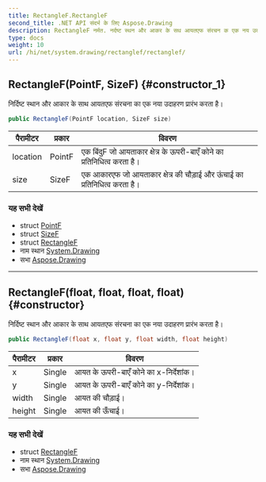 ```yaml
---
title: RectangleF.RectangleF
second_title: .NET API संदर्भ के लिए Aspose.Drawing
description: RectangleF नर्मत. नर्दष्ट स्थन और आकर के सथ आयतएफ संरचन क एक नय उदहरण प्ररंभ करत है
type: docs
weight: 10
url: /hi/net/system.drawing/rectanglef/rectanglef/
---
```

## RectangleF(PointF, SizeF) {#constructor_1}

निर्दिष्ट स्थान और आकार के साथ आयतएफ संरचना का एक नया उदाहरण प्रारंभ करता है।

```csharp
public RectangleF(PointF location, SizeF size)
```

| पैरामीटर | प्रकार | विवरण |
| --- | --- | --- |
| location | PointF | एक बिंदुF जो आयताकार क्षेत्र के ऊपरी-बाएँ कोने का प्रतिनिधित्व करता है। |
| size | SizeF | एक आकारएफ जो आयताकार क्षेत्र की चौड़ाई और ऊंचाई का प्रतिनिधित्व करता है। |

### यह सभी देखें

* struct [PointF](../../pointf/)
* struct [SizeF](../../sizef/)
* struct [RectangleF](../)
* नाम स्थान [System.Drawing](../../rectanglef/)
* सभा [Aspose.Drawing](../../../)

---

## RectangleF(float, float, float, float) {#constructor}

निर्दिष्ट स्थान और आकार के साथ आयतएफ संरचना का एक नया उदाहरण प्रारंभ करता है।

```csharp
public RectangleF(float x, float y, float width, float height)
```

| पैरामीटर | प्रकार | विवरण |
| --- | --- | --- |
| x | Single | आयत के ऊपरी-बाएँ कोने का x-निर्देशांक। |
| y | Single | आयत के ऊपरी-बाएँ कोने का y-निर्देशांक। |
| width | Single | आयत की चौड़ाई। |
| height | Single | आयत की ऊँचाई। |

### यह सभी देखें

* struct [RectangleF](../)
* नाम स्थान [System.Drawing](../../rectanglef/)
* सभा [Aspose.Drawing](../../../)


